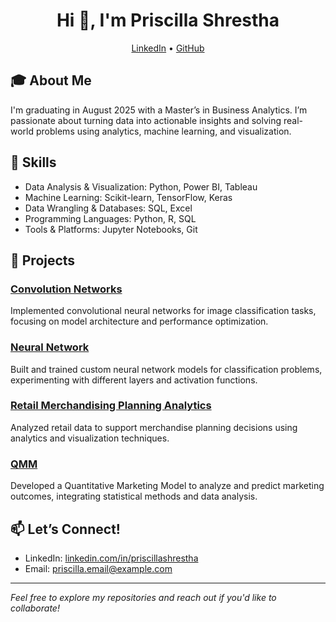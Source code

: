 <h2 style="color: #ffb6c1; font-family: 'Courier New', Courier, monospace;">
</h2>

<h1 align="center">Hi 👋, I'm Priscilla Shrestha</h1>
<p align="center">
  <a href="https://www.linkedin.com/in/priscillastha/">LinkedIn</a> •
  <a href="https://github.com/Priscillastha">GitHub</a>
</p>

## 🎓 About Me
I'm graduating in August 2025 with a Master’s in Business Analytics. I’m passionate about turning data into actionable insights and solving real-world problems using analytics, machine learning, and visualization.

## 💼 Skills
- Data Analysis & Visualization: Python, Power BI, Tableau  
- Machine Learning: Scikit-learn, TensorFlow, Keras  
- Data Wrangling & Databases: SQL, Excel 
- Programming Languages: Python, R, SQL  
- Tools & Platforms: Jupyter Notebooks, Git

## 🚀 Projects

### [Convolution Networks](https://github.com/Priscillastha/convolution-networks-)  
Implemented convolutional neural networks for image classification tasks, focusing on model architecture and performance optimization.

### [Neural Network](https://github.com/Priscillastha/NEURAL-NETWORK)  
Built and trained custom neural network models for classification problems, experimenting with different layers and activation functions.

### [Retail Merchandising Planning Analytics](https://github.com/Priscillastha/RETAIL-MERCHANDISING-PLANNING-ANALYTICS)  
Analyzed retail data to support merchandise planning decisions using analytics and visualization techniques.

### [QMM](https://github.com/Priscillastha/QMM)  
Developed a Quantitative Marketing Model to analyze and predict marketing outcomes, integrating statistical methods and data analysis.


## 📫 Let’s Connect!
- LinkedIn: [linkedin.com/in/priscillashrestha](https://linkedin.com/in/priscillashrestha)  
- Email: priscilla.email@example.com  

---

*Feel free to explore my repositories and reach out if you'd like to collaborate!*
